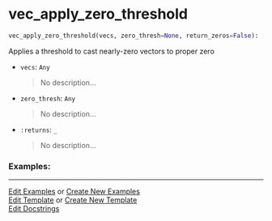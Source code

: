 # <a id="McUtils.Numputils.VectorOps.vec_apply_zero_threshold">vec_apply_zero_threshold</a>

```python
vec_apply_zero_threshold(vecs, zero_thresh=None, return_zeros=False): 
```
Applies a threshold to cast nearly-zero vectors to proper zero
- `vecs`: `Any`
    >No description...
- `zero_thresh`: `Any`
    >No description...
- `:returns`: `_`
    >No description... 

### Examples: 



___

[Edit Examples](https://github.com/McCoyGroup/McUtils/edit/edit/ci/examples/ci/docs/McUtils/Numputils/VectorOps/vec_apply_zero_threshold.md) or 
[Create New Examples](https://github.com/McCoyGroup/McUtils/new/edit/?filename=ci/examples/ci/docs/McUtils/Numputils/VectorOps/vec_apply_zero_threshold.md) <br/>
[Edit Template](https://github.com/McCoyGroup/McUtils/edit/edit/ci/docs/ci/docs/McUtils/Numputils/VectorOps/vec_apply_zero_threshold.md) or 
[Create New Template](https://github.com/McCoyGroup/McUtils/new/edit/?filename=ci/docs/templates/ci/docs/McUtils/Numputils/VectorOps/vec_apply_zero_threshold.md) <br/>
[Edit Docstrings](https://github.com/McCoyGroup/McUtils/edit/edit/McUtils/Numputils/VectorOps.py?message=Update%20Docs)